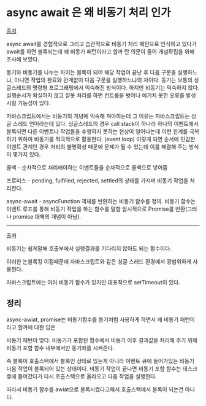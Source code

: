 # async await 은 왜 비동기 처리 인가
[출처](https://velog.io/@yejinh/%EB%B9%84%EB%8F%99%EA%B8%B0-%ED%8C%8C%ED%97%A4%EC%B9%98%EA%B8%B0)

async await를 경험적으로 그리고 습관적으로 비동기 처리 패턴으로 인식하고 있다가 await를 하면 블록되는데 왜 비동기 패턴이라고 할까 란 의문이 들어 개념확립을 위해 조사해 보았다.

동기와 비동기를 나누는 차이는 블록이 되어 해당 작업이 끝난 후 다음 구문을 실행하느냐, 아니면 작업의 완료와 관계없이 다음 구문을 실행하느냐의 차이다. 동기는 보통의 싱글스레드의 명령형 프로그래밍에서 익숙해진 방식이다. 하지만 비동기는 익숙하지 않다. 실행순서가 확실하지 않고 잘못 처리를 하면 컨트롤을 벗어나 예기치 못한 오류를 발생시킬 가능성이 있다.

자바스크립트에서는 비동기의 개념에 익숙해 져야하는데 그 이유는 자바스크립트는 싱글 스레드 언어라는데 있다. 싱글스레드의 경우 call stack이 하나라 하나의 이벤트에서 블록되면 다른 이벤트나 작업들을 수행하지 못하는 현상이 일어나는데 이런 한계를 극복하기 위하여 비동기를 적극적으로 활용한다. (event loop) 이렇게 되면 순서에 민감한 이벤트 관계인 경우 처리의 불명확성 때문에 문제가 될 수 있는데 이를 해결해 주는 방식이 몇가지 있다.

콜백 - 순차적으로 처리해야하는 이벤트들을 순차적으로 콜백으로 넣어줌

프로미스 - pending, fulfilled, rejected, settled의 상태를 가지며 비동기 작업을 처리한다.

async-await - asyncFunction 객체를 반환하는 비동기 함수를 정의. 비동기 함수는 이벤트 루프를 통해 비동기 작업을 하는 함수를 말함 암시적으로 Promise를 반환(그러나 promise 대체의 개념이 아님).

---

[출처](https://www.daleseo.com/js-async-callback/)

비동기는 쉽게말해 호출부에서 실행결과를 기다리지 않아도 되는 함수이다.

이러한 논블록킹 이점때문에 자바스크립트와 같은 싱글 스레드 환경에서 광범위하게 사용된다.

자바스크립트에는 여러 비동기 함수가 있지만 대표적으로 setTimeout이 있다.

## 정리

async-awiat, promise는 비동기함수를 동기처럼 사용하게 하면서 왜 비동기 패턴이라고 할까에 대한 답은

비동기 패턴이 맞다. 비동기가 포함된 함수에서 비동기 이후 결과값을 처리해 주기 위해 비동기 포함 함수 내부에서만 동기화를 시켜준다.

즉 블록이 호출스택에서 블록인 상태로 있는게 아니라 이벤트 큐에 들어가있는 비동기 다음 작업이 블록되어 있는 상태이다. 비동기 작업이 끝나면 비동기 포함 함수는 테스크큐에 들어갔다가 다시 호출스택으로 올라오고 다음 작업을 실행한다.

따라서 비동기 함수를 awiat으로 블록시켰다고해서 호출스택에서 블록이 되는건 아니다.